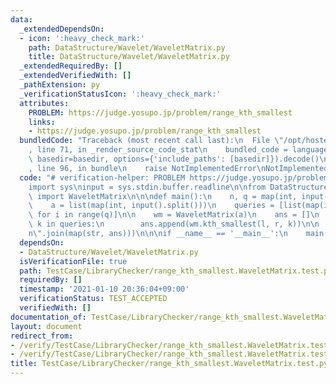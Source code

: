 ```yaml
---
data:
  _extendedDependsOn:
  - icon: ':heavy_check_mark:'
    path: DataStructure/Wavelet/WaveletMatrix.py
    title: DataStructure/Wavelet/WaveletMatrix.py
  _extendedRequiredBy: []
  _extendedVerifiedWith: []
  _pathExtension: py
  _verificationStatusIcon: ':heavy_check_mark:'
  attributes:
    PROBLEM: https://judge.yosupo.jp/problem/range_kth_smallest
    links:
    - https://judge.yosupo.jp/problem/range_kth_smallest
  bundledCode: "Traceback (most recent call last):\n  File \"/opt/hostedtoolcache/Python/3.9.1/x64/lib/python3.9/site-packages/onlinejudge_verify/documentation/build.py\"\
    , line 71, in _render_source_code_stat\n    bundled_code = language.bundle(stat.path,\
    \ basedir=basedir, options={'include_paths': [basedir]}).decode()\n  File \"/opt/hostedtoolcache/Python/3.9.1/x64/lib/python3.9/site-packages/onlinejudge_verify/languages/python.py\"\
    , line 96, in bundle\n    raise NotImplementedError\nNotImplementedError\n"
  code: "# verification-helper: PROBLEM https://judge.yosupo.jp/problem/range_kth_smallest\n\
    import sys\ninput = sys.stdin.buffer.readline\n\nfrom DataStructure.Wavelet.WaveletMatrix\
    \ import WaveletMatrix\n\n\ndef main():\n    n, q = map(int, input().split())\n\
    \    a = list(map(int, input().split()))\n    queries = [list(map(int, input().split()))\
    \ for i in range(q)]\n\n    wm = WaveletMatrix(a)\n    ans = []\n    for l, r,\
    \ k in queries:\n        ans.append(wm.kth_smallest(l, r, k))\n\n    print(\"\\\
    n\".join(map(str, ans)))\n\n\nif __name__ == '__main__':\n    main()\n"
  dependsOn:
  - DataStructure/Wavelet/WaveletMatrix.py
  isVerificationFile: true
  path: TestCase/LibraryChecker/range_kth_smallest.WaveletMatrix.test.py
  requiredBy: []
  timestamp: '2021-01-10 20:36:04+09:00'
  verificationStatus: TEST_ACCEPTED
  verifiedWith: []
documentation_of: TestCase/LibraryChecker/range_kth_smallest.WaveletMatrix.test.py
layout: document
redirect_from:
- /verify/TestCase/LibraryChecker/range_kth_smallest.WaveletMatrix.test.py
- /verify/TestCase/LibraryChecker/range_kth_smallest.WaveletMatrix.test.py.html
title: TestCase/LibraryChecker/range_kth_smallest.WaveletMatrix.test.py
---
```

